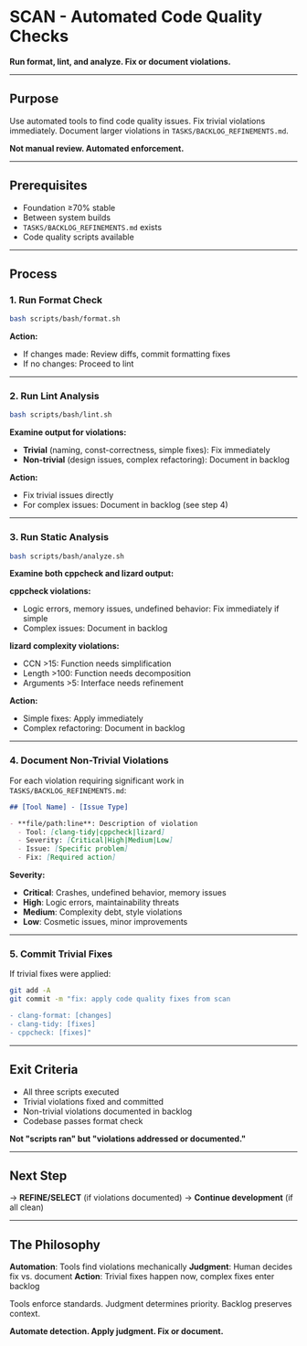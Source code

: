 # SCAN - Automated Code Quality Checks

**Run format, lint, and analyze. Fix or document violations.**

---

## Purpose

Use automated tools to find code quality issues. Fix trivial violations immediately. Document larger violations in `TASKS/BACKLOG_REFINEMENTS.md`.

**Not manual review. Automated enforcement.**

---

## Prerequisites

- Foundation ≥70% stable
- Between system builds
- `TASKS/BACKLOG_REFINEMENTS.md` exists
- Code quality scripts available

---

## Process

### 1. Run Format Check

```bash
bash scripts/bash/format.sh
```

**Action:**
- If changes made: Review diffs, commit formatting fixes
- If no changes: Proceed to lint

---

### 2. Run Lint Analysis

```bash
bash scripts/bash/lint.sh
```

**Examine output for violations:**
- **Trivial** (naming, const-correctness, simple fixes): Fix immediately
- **Non-trivial** (design issues, complex refactoring): Document in backlog

**Action:**
- Fix trivial issues directly
- For complex issues: Document in backlog (see step 4)

---

### 3. Run Static Analysis

```bash
bash scripts/bash/analyze.sh
```

**Examine both cppcheck and lizard output:**

**cppcheck violations:**
- Logic errors, memory issues, undefined behavior: Fix immediately if simple
- Complex issues: Document in backlog

**lizard complexity violations:**
- CCN >15: Function needs simplification
- Length >100: Function needs decomposition
- Arguments >5: Interface needs refinement

**Action:**
- Simple fixes: Apply immediately
- Complex refactoring: Document in backlog

---

### 4. Document Non-Trivial Violations

For each violation requiring significant work in `TASKS/BACKLOG_REFINEMENTS.md`:

```markdown
## [Tool Name] - [Issue Type]

- **file/path:line**: Description of violation
  - Tool: [clang-tidy|cppcheck|lizard]
  - Severity: [Critical|High|Medium|Low]
  - Issue: [Specific problem]
  - Fix: [Required action]
```

**Severity:**
- **Critical**: Crashes, undefined behavior, memory issues
- **High**: Logic errors, maintainability threats
- **Medium**: Complexity debt, style violations
- **Low**: Cosmetic issues, minor improvements

---

### 5. Commit Trivial Fixes

If trivial fixes were applied:

```bash
git add -A
git commit -m "fix: apply code quality fixes from scan

- clang-format: [changes]
- clang-tidy: [fixes]
- cppcheck: [fixes]"
```

---

## Exit Criteria

- All three scripts executed
- Trivial violations fixed and committed
- Non-trivial violations documented in backlog
- Codebase passes format check

**Not "scripts ran" but "violations addressed or documented."**

---

## Next Step

→ **REFINE/SELECT** (if violations documented)
→ **Continue development** (if all clean)

---

## The Philosophy

**Automation**: Tools find violations mechanically
**Judgment**: Human decides fix vs. document
**Action**: Trivial fixes happen now, complex fixes enter backlog

Tools enforce standards. Judgment determines priority. Backlog preserves context.

**Automate detection. Apply judgment. Fix or document.**

